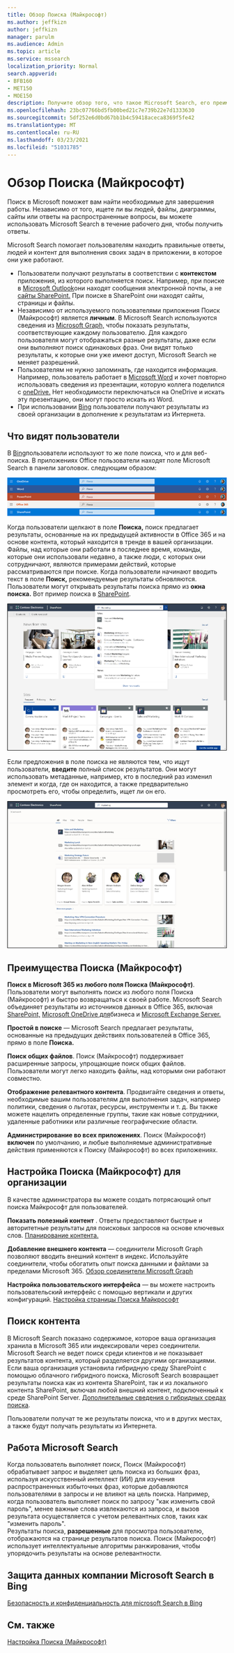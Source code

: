 ```yaml
---
title: Обзор Поиска (Майкрософт)
ms.author: jeffkizn
author: jeffkizn
manager: parulm
ms.audience: Admin
ms.topic: article
ms.service: mssearch
localization_priority: Normal
search.appverid:
- BFB160
- MET150
- MOE150
description: Получите обзор того, что такое Microsoft Search, его преимущества и какие приложения поддерживают Microsoft Search.
ms.openlocfilehash: 23bc07766bd5fb00bed21c7e739b22e7d1333630
ms.sourcegitcommit: 5df252e6d0bd67bb1b4c59418aceca8369f5fe42
ms.translationtype: MT
ms.contentlocale: ru-RU
ms.lasthandoff: 03/23/2021
ms.locfileid: "51031785"
---
```

# <a name="overview-of-microsoft-search"></a>Обзор Поиска (Майкрософт)

Поиск в Microsoft поможет вам найти необходимые для завершения работы. Независимо от того, ищете ли вы людей, файлы, диаграммы, сайты или ответы на распространенные вопросы, вы можете использовать Microsoft Search в течение рабочего дня, чтобы получить ответы.

Microsoft Search помогает пользователям находить правильные ответы, людей и контент для выполнения своих задач в приложении, в которое они уже работают.

- Пользователи получают результаты в соответствии с **контекстом** приложения, из которого выполняется поиск. Например, при поиске в [Microsoft Outlook](https://www.microsoft.com/outlook)они находят сообщения электронной почты, а не [сайты SharePoint.](http://sharepoint.com/) При поиске в SharePoint они находят сайты, страницы и файлы.
- Независимо от используемого пользователями приложения Поиск (Майкрософт) является **личным**. В Microsoft Search используются сведения из [Microsoft Graph,](https://developer.microsoft.com/graph/) чтобы показать результаты, соответствующие каждому пользователю. Для каждого пользователя могут отображаться разные результаты, даже если они выполняют поиск одинаковых фраз. Они видят только результаты, к которые они уже имеют доступ, Microsoft Search не меняет разрешений.
- Пользователям не нужно запоминать, где находится информация. Например, пользователь работает в [Microsoft Word](https://products.office.com/word) и хочет повторно использовать сведения из презентации, которую коллега поделился с [oneDrive.](https://onedrive.live.com/about/) Нет необходимости переключаться на OneDrive и искать эту презентацию, они могут просто искать из Word.
- При использовании [Bing](https://bing.com) пользователи получают результаты из своей организации в дополнение к результатам из Интернета.

## <a name="what-users-see"></a>Что видят пользователи

В [Bing](https://bing.com)пользователи используют то же поле поиска, что и для веб-поиска. В приложениях Office пользователи находят поле Microsoft Search в панели заголовок. следующим образом:

![Снимки экранов, демонстрирующие окна приложений с полем Поиска (Майкрософт) в строке заголовка](media/Headings_520.png)

Когда пользователи щелкают в поле **Поиска,** поиск предлагает результаты, основанные на их предыдущей активности в Office 365 и на основе контента, который находится в тренде в вашей организации. Файлы, над которые они работали в последнее время, команды, которые они использовали недавно, а также люди, с которых они сотрудничают, являются примерами действий, которые рассматриваются при поиске. Когда пользователи начинают вводить текст в поле **Поиск,** рекомендуемые результаты обновляются. Пользователи могут открывать результаты поиска прямо из **окна поиска.** Вот пример поиска в [SharePoint](http://sharepoint.com/).

![Снимки экрана, демонстрирующие поле Поиска (Майкрософт) с запросом и рекомендуемыми результатами](media/SERP_text_520.png)

Если предложения в поле поиска не являются тем, что ищут пользователи, **введите** полный список результатов. Они могут использовать метаданные, например, кто в последний раз изменил элемент и когда, где он находится, а также предварительно просмотреть его, чтобы определить, ищет ли он его.

![Снимки экрана со страницей результатов Поиска (Майкрософт)](media/search_box.png)

## <a name="benefits-of-microsoft-search"></a>Преимущества Поиска (Майкрософт)

**Поиск в Microsoft 365 из любого поля Поиска (Майкрософт)**. Пользователи могут выполнять поиск из любого поля Поиска (Майкрософт) и быстро возвращаться к своей работе. Microsoft Search объединяет результаты из источников данных в Office 365, включая [SharePoint,](http://sharepoint.com/) [Microsoft OneDrive для](https://onedrive.live.com/about/business/)бизнеса и [Microsoft Exchange Server.](https://products.office.com/exchange/microsoft-exchange-server)

**Простой в поиске** — Microsoft Search предлагает результаты, основанные на предыдущих действиях пользователей в Office 365, прямо в поле **Поиска.**

**Поиск общих файлов**. Поиск (Майкрософт) поддерживает расширенные запросы, упрощающие поиск общих файлов. Пользователи могут легко находить файлы, над которыми они работают совместно.

**Отображение релевантного контента**. Продвигайте сведения и ответы, необходимые вашим пользователям для выполнения задач, например политики, сведения о льготах, ресурсы, инструменты и т. д. Вы также можете нацелить определенные группы, такие как новые сотрудники, удаленные работники или различные географические области.

**Администрирование во всех приложениях**. Поиск (Майкрософт) **включен** по умолчанию, и любые выполняемые административные действия применяются к Поиску (Майкрософт) во всех приложениях.

## <a name="tailoring-microsoft-search-to-your-organization"></a>Настройка Поиска (Майкрософт) для организации

В качестве администратора вы можете создать потрясающий опыт поиска Майкрософт для пользователей.

**Показать полезный контент** . Ответы предоставляют быстрые и авторитетные результаты для поисковых запросов на основе ключевых слов. [Планирование контента.](plan-your-content.md)

**Добавление внешнего контента** — соединители Microsoft Graph позволяют вводить внешний контент в индекс. Используйте соединители, чтобы обогатить опыт поиска данными и файлами за пределами Microsoft 365. [Обзор соединители Microsoft Graph](connectors-overview.md)

**Настройка пользовательского интерфейса** — вы можете настроить пользовательский интерфейс с помощью вертикали и других конфигураций. [Настройка страницы Поиска Майкрософт](customize-search-page.md)

## <a name="what-content-is-searched"></a>Поиск контента

В Microsoft Search показано содержимое, которое ваша организация хранила в Microsoft 365 или индексировали через соединители. Microsoft Search не ведет поиск среди клиентов и не показывает результатов контента, который разделяется другими организациями. Если ваша организация установила гибридную среду SharePoint с помощью облачного гибридного поиска, Microsoft Search возвращает результаты поиска как из контента SharePoint, так и из локального контента SharePoint, включая любой внешний контент, подключенный к среде SharePoint Server. [Дополнительные сведения о гибридных средах поиска](/sharepoint/hybrid/learn-about-cloud-hybrid-search-for-sharepoint).

Пользователи получат те же результаты поиска, что и в других местах, а также будут получать результаты из Интернета.

## <a name="how-microsoft-search-works"></a>Работа Microsoft Search

Когда пользователь выполняет поиск, Поиск (Майкрософт) обрабатывает запрос и выделяет цель поиска из больших фраз, используя искусственный интеллект (ИИ) для изучения распространенных избыточных фраз, которые добавляются пользователями в запросы и не влияют на цель поиска. Например, когда пользователь выполняет поиск по запросу "как изменить свой пароль", менее важные слова извлекаются из запроса, и вызов результата осуществляется с учетом релевантных слов, таких как "изменить пароль".  
Результаты поиска, **разрешенные** для просмотра пользователю, отображаются на странице результатов поиска. Поиск (Майкрософт) использует интеллектуальные алгоритмы ранжирования, чтобы упорядочить результаты на основе релевантности.

## <a name="how-microsoft-search-in-bing-protects-your-company-data"></a>Защита данных компании Microsoft Search в Bing

[Безопасность и конфиденциальность для microsoft Search в Bing](security-for-search.md)

## <a name="see-also"></a>См. также

[Настройка Поиска (Майкрософт)](setup-microsoft-search.md)